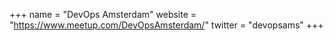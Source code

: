 +++
name = "DevOps Amsterdam"
website = "https://www.meetup.com/DevOpsAmsterdam/"
twitter = "devopsams"
+++